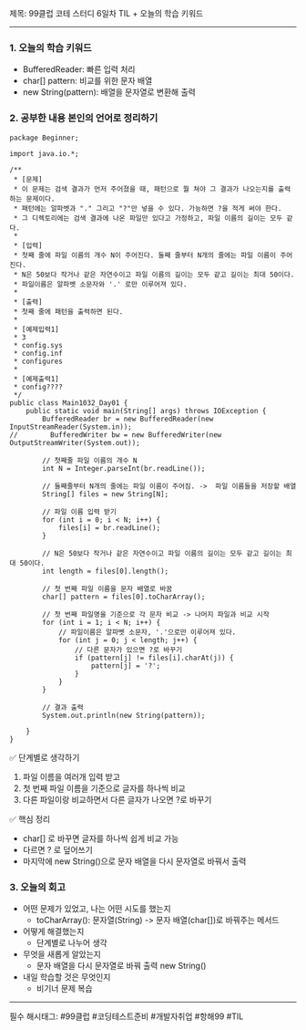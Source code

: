 제목: 99클럽 코테 스터디 6일차 TIL + 오늘의 학습 키워드

---
### 1. 오늘의 학습 키워드
- BufferedReader: 빠른 입력 처리
- char[] pattern: 비교를 위한 문자 배열
- new String(pattern): 배열을 문자열로 변환해 출력

### 2. 공부한 내용 본인의 언어로 정리하기
````
package Beginner;

import java.io.*;

/**
 * [문제]
 * 이 문제는 검색 결과가 먼저 주어졌을 때, 패턴으로 뭘 쳐야 그 결과가 나오는지를 출력하는 문제이다.
 * 패턴에는 알파벳과 "." 그리고 "?"만 넣을 수 있다. 가능하면 ?을 적게 써야 한다.
 * 그 디렉토리에는 검색 결과에 나온 파일만 있다고 가정하고, 파일 이름의 길이는 모두 같다.
 *
 * [입력]
 * 첫째 줄에 파일 이름의 개수 N이 주어진다. 둘째 줄부터 N개의 줄에는 파일 이름이 주어진다.
 * N은 50보다 작거나 같은 자연수이고 파일 이름의 길이는 모두 같고 길이는 최대 50이다.
 * 파일이름은 알파벳 소문자와 '.' 로만 이루어져 있다.
 *
 * [출력]
 * 첫째 줄에 패턴을 출력하면 된다.
 *
 * [예제입력1]
 * 3
 * config.sys
 * config.inf
 * configures
 *
 * [예제출력1]
 * config????
 */
public class Main1032_Day01 {
    public static void main(String[] args) throws IOException {
        BufferedReader br = new BufferedReader(new InputStreamReader(System.in));
//        BufferedWriter bw = new BufferedWriter(new OutputStreamWriter(System.out));

        // 첫째줄 파일 이름의 개수 N
        int N = Integer.parseInt(br.readLine());

        // 둘째줄부터 N개의 줄에는 파일 이름이 주어짐. ->  파일 이름들을 저장할 배열
        String[] files = new String[N];

        // 파일 이름 입력 받기
        for (int i = 0; i < N; i++) {
            files[i] = br.readLine();
        }

        // N은 50보다 작거나 같은 자연수이고 파일 이름의 길이는 모두 같고 길이는 최대 50이다.
        int length = files[0].length();

        // 첫 번째 파일 이름을 문자 배열로 바꿈
        char[] pattern = files[0].toCharArray();

        // 첫 번째 파일명을 기준으로 각 문자 비교 -> 나머지 파일과 비교 시작
        for (int i = 1; i < N; i++) {
            // 파일이름은 알파벳 소문자, '.'으로만 이루어져 있다.
            for (int j = 0; j < length; j++) {
                // 다른 문자가 있으면 ?로 바꾸기
                if (pattern[j] != files[i].charAt(j)) {
                    pattern[j] = '?';
                }
            }
        }

        // 결과 출력
        System.out.println(new String(pattern));

    }
}
````
✅ 단계별로 생각하기
1. 파일 이름을 여러개 입력 받고
2. 첫 번째 파일 이름을 기준으로 글자를 하나씩 비교
3. 다른 파일이랑 비교하면서 다른 글자가 나오면 ?로 바꾸기

✅ 핵심 정리
- char[] 로 바꾸면 글자를 하나씩 쉽게 비교 가능
- 다르면 ? 로 덮어쓰기
- 마지막에 new String()으로 문자 배열을 다시 문자열로 바꿔서 출력

### 3. 오늘의 회고
- 어떤 문제가 있었고, 나는 어떤 시도를 했는지
    - toCharArray(): 문자열(String) -> 문자 배열(char[])로 바꿔주는 메서드
- 어떻게 해결했는지
    - 단계별로 나누어 생각
- 무엇을 새롭게 알았는지
    - 문자 배열을 다시 문자열로 바꿔 출력 new String()
- 내일 학습할 것은 무엇인지
    - 비기너 문제 복습

----
필수 해시태그: #99클럽 #코딩테스트준비 #개발자취업 #항해99 #TIL
